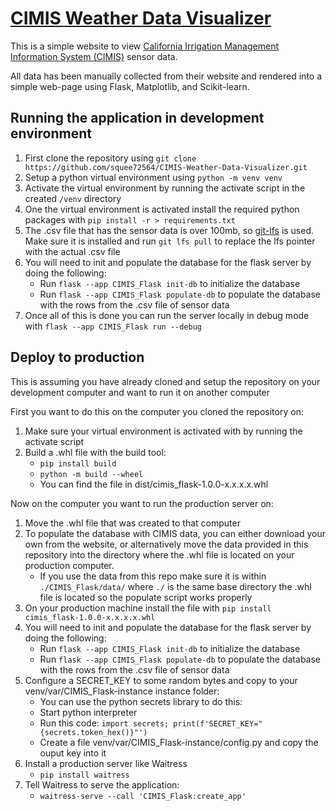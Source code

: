 # [CIMIS Weather Data Visualizer](https://github.com/squee72564/CIMIS-Weather-Data-Visualizer)  
  
This is a simple website to view [California Irrigation Management Information System (CIMIS)](https://cimis.water.ca.gov/) sensor data.

All data has been manually collected from their website and rendered into a simple web-page using Flask, Matplotlib, and Scikit-learn.

## Running the application in development environment
1. First clone the repository using `git clone https://github.com/squee72564/CIMIS-Weather-Data-Visualizer.git`
2. Setup a  python virtual environment using `python -m venv venv`
3. Activate the virtual environment by running the activate script in the created `/venv` directory
4. One the virtual environment is activated install the required python packages with `pip install -r > requirements.txt`
5. The .csv file that has the sensor data is over 100mb, so [git-lfs](https://git-lfs.com/) is used. Make sure it is installed and run `git lfs pull` to replace the lfs pointer with the actual .csv file
6. You will need to init and populate the database for the flask server by doing the following:
	* Run `flask --app CIMIS_Flask init-db` to initialize the database
	* Run `flask --app CIMIS_Flask populate-db` to populate the database with the rows from the .csv file of sensor data
7. Once all of this is done you can run the server locally in debug mode with `flask --app CIMIS_Flask run --debug`

## Deploy to production
This is assuming you have already cloned and setup the repository on your development computer and want to run it on another computer

First you want to do this on the computer you cloned the repository on:
1. Make sure your virtual environment is activated with by running the activate script
2. Build a .whl file with the build tool:
    * `pip install build`
    * `python -m build --wheel`
    * You can find the file in dist/cimis_flask-1.0.0-x.x.x.x.whl

Now on the computer you want to run the production server on:
1. Move the .whl file that was created to that computer
2. To populate the database with CIMIS data, you can either download your own from the website, or alternatively move the data provided in this repository into the directory where the .whl file is located on your production computer.
    * If you use the data from this repo make sure it is within `./CIMIS_Flask/data/` where `./` is the same base directory the .whl file is located so the populate script works properly
3. On your production machine install the file with `pip install cimis_flask-1.0.0-x.x.x.x.whl`
6. You will need to init and populate the database for the flask server by doing the following:
	* Run `flask --app CIMIS_Flask init-db` to initialize the database
	* Run `flask --app CIMIS_Flask populate-db` to populate the database with the rows from the .csv file of sensor data
8. Configure a SECRET_KEY to some random bytes and copy to your venv/var/CIMIS_Flask-instance instance folder:
    * You can use the python secrets library to do this:
    * Start python interpreter
    * Run this code: `import secrets; print(f'SECRET_KEY="{secrets.token_hex()}"')`
    * Create a file venv/var/CIMIS_Flask-instance/config.py and copy the ouput key into it
7. Install a production server like Waitress
    * `pip install waitress`
8. Tell Waitress to serve the application:
    * `waitress-serve --call 'CIMIS_Flask:create_app'`
